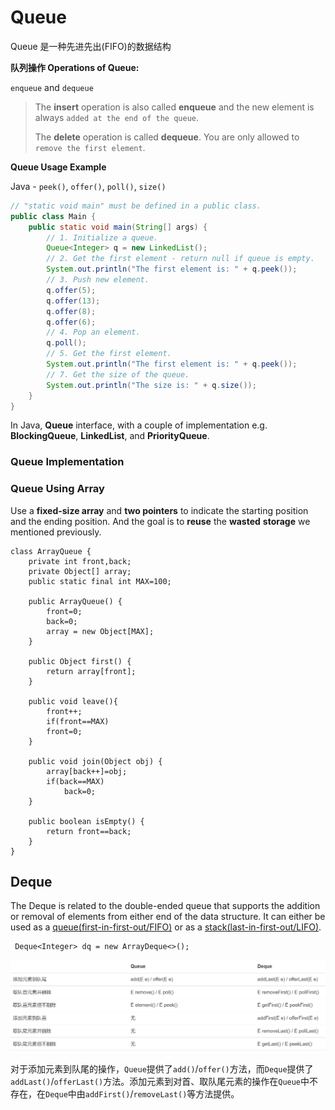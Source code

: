 # Queue

Queue 是一种先进先出(FIFO)的数据结构



**队列操作 Operations of Queue:**

`enqueue` and `dequeue`

> The **insert** operation is also called **enqueue** and the new element is always `added at the end of the queue`.
>
> The **delete** operation is called **dequeue**. You are only allowed to `remove the first element`.



**Queue Usage Example**

Java - `peek()`, `offer()`, `poll()`, `size()`

```java
// "static void main" must be defined in a public class.
public class Main {
    public static void main(String[] args) {
        // 1. Initialize a queue.
        Queue<Integer> q = new LinkedList();
        // 2. Get the first element - return null if queue is empty.
        System.out.println("The first element is: " + q.peek());
        // 3. Push new element.
        q.offer(5);
        q.offer(13);
        q.offer(8);
        q.offer(6);
        // 4. Pop an element.
        q.poll();
        // 5. Get the first element.
        System.out.println("The first element is: " + q.peek());
        // 7. Get the size of the queue.
        System.out.println("The size is: " + q.size());
    }
}
```

In Java, **Queue** interface, with a couple of implementation e.g. **BlockingQueue**, **LinkedList**, and **PriorityQueue**.

### Queue Implementation

### Queue Using Array

Use a **fixed-size array** and **two pointers** to indicate the starting position and the ending position. And the goal is to **reuse** the **wasted** **storage** we mentioned previously.

```
class ArrayQueue {
    private int front,back;
    private Object[] array;
    public static final int MAX=100;

    public ArrayQueue() {
        front=0;
        back=0;
        array = new Object[MAX];
    }

    public Object first() {
        return array[front];
    }

    public void leave(){
        front++;
        if(front==MAX)
        front=0;
    }

    public void join(Object obj) {
        array[back++]=obj;
        if(back==MAX)
            back=0;
    }

    public boolean isEmpty() {
        return front==back;
    }
}
```

## Deque&#x20;

The Deque is related to the double-ended queue that supports the addition or removal of elements from either end of the data structure. It can either be used as a [queue(first-in-first-out/FIFO)](https://www.geeksforgeeks.org/queue/) or as a [stack(last-in-first-out/LIFO)](https://www.geeksforgeeks.org/stack/).

```
 Deque<Integer> dq = new ArrayDeque<>();
```

![](<../.gitbook/assets/image (2) (1) (2).png>)

对于添加元素到队尾的操作，`Queue`提供了`add()`/`offer()`方法，而`Deque`提供了`addLast()`/`offerLast()`方法。添加元素到对首、取队尾元素的操作在`Queue`中不存在，在`Deque`中由`addFirst()`/`removeLast()`等方法提供。
